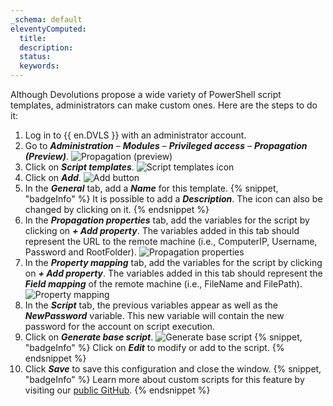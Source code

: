 ```yaml
---
_schema: default
eleventyComputed:
  title:
  description:
  status:
  keywords:
---
```

Although Devolutions propose a wide variety of PowerShell script templates, administrators can make custom ones. Here are the steps to do it:

1. Log in to {{ en.DVLS }} with an administrator account.
2. Go to ***Administration*** – ***Modules*** – ***Privileged access*** – ***Propagation (Preview)***. ![Propagation (preview)](https://cdnweb.devolutions.net/docs/DVLS4054_2024_2.png "Propagation &#40;preview&#41;")
3. Click on ***Script templates***. ![Script templates icon](https://cdnweb.devolutions.net/docs/DVLS4042_2024_2.png "Script templates icon")
4. Click on ***Add***. ![Add button](https://cdnweb.devolutions.net/docs/DVLS4049_2024_2.png "Add button")
5. In the ***General*** tab, add a ***Name*** for this template. {% snippet, "badgeInfo" %}
                                                                                                                                                                                                                                                                                                                                                      It is possible to add a ***Description***. The icon can also be changed by clicking on it.
                                                                                                                                                                                                                                                                                                                                                      {% endsnippet %}
6. In the ***Propagation properties*** tab, add the variables for the script by clicking on ***\+ Add property***. The variables added in this tab should represent the URL to the remote machine (i.e., ComputerIP, Username, Password and RootFolder). ![Propagation properties](https://cdnweb.devolutions.net/docs/docs_en_kb_KB0113.png "Propagation properties")
7. In the ***Property mapping*** tab, add the variables for the script by clicking on ***\+ Add property***. The variables added in this tab should represent the ***Field mapping*** of the remote machine (i.e., FileName and FilePath). ![Property mapping](https://cdnweb.devolutions.net/docs/docs_en_kb_KB0114.png "Property mapping")
8. In the ***Script*** tab, the previous variables appear as well as the ***NewPassword*** variable. This new variable will contain the new password for the account on script execution.
9. Click on ***Generate base script***. ![Generate base script](https://cdnweb.devolutions.net/docs/docs_en_kb_KB0115.png "Generate base script")
{% snippet, "badgeInfo" %}
Click on ***Edit*** to modify or add to the script.
{% endsnippet %}
10. Click ***Save*** to save this configuration and close the window. 
{% snippet, "badgeInfo" %}
Learn more about custom scripts for this feature by visiting our [public GitHub](https://github.com/Devolutions/PAM-Providers/blob/master/Propagation-Scripts/Create-A-Template.md).
{% endsnippet %}